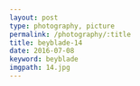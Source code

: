 ```yaml
---
layout: post
type: photography, picture
permalink: /photography/:title
title: beyblade-14
date: 2016-07-08
keyword: beyblade
imgpath: 14.jpg
---
```



